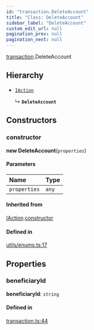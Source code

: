 ```yaml
---
id: "transaction.DeleteAccount"
title: "Class: DeleteAccount"
sidebar_label: "DeleteAccount"
custom_edit_url: null
pagination_prev: null
pagination_next: null
---
```


[transaction](../modules/transaction.md).DeleteAccount

## Hierarchy

- [`IAction`](transaction.IAction.md)

  ↳ **`DeleteAccount`**

## Constructors

### constructor

**new DeleteAccount**(`properties`)

#### Parameters

| Name | Type |
| :------ | :------ |
| `properties` | `any` |

#### Inherited from

[IAction](transaction.IAction.md).[constructor](transaction.IAction.md#constructor)

#### Defined in

[utils/enums.ts:17](https://github.com/maxhr/near--near-api-js/blob/a0c9a104/packages/near-api-js/src/utils/enums.ts#L17)

## Properties

### beneficiaryId

 **beneficiaryId**: `string`

#### Defined in

[transaction.ts:44](https://github.com/maxhr/near--near-api-js/blob/a0c9a104/packages/near-api-js/src/transaction.ts#L44)
